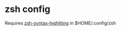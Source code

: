 # zsh config

Requires [zsh-syntax-highliting](https://github.com/zsh-users/zsh-syntax-highlighting) in $HOME/.config/zsh
